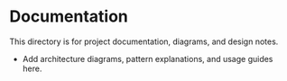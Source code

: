 # Documentation

This directory is for project documentation, diagrams, and design notes.

- Add architecture diagrams, pattern explanations, and usage guides here.
